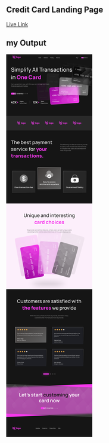 ## Credit Card Landing Page

[Live Link](https://credit-card-project1.netlify.app/)

## my Output

![Project 7](./Credit%20card%20landing%20page.png)
